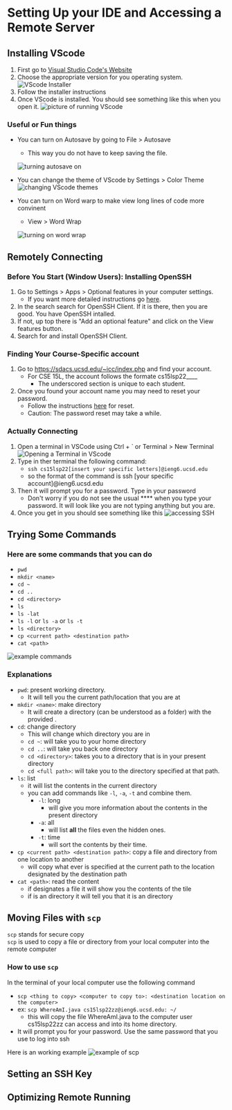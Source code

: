 # Setting Up your IDE and Accessing a Remote Server

## Installing VScode
1. First go to [Visual Studio Code's Website](https://code.visualstudio.com/)
2. Choose the appropriate version for you operating system.
   ![VScode Installer](lab1-Images\VSdownload.png)
3. Follow the installer instructions
4. Once VScode is installed. You should see something like this when you open it. 
   ![picture of running VScode](lab1-Images\runningVSCode.png)

### Useful or Fun things
* You can turn on Autosave by going to File > Autosave
   * This way you do not have to keep saving the file.

   ![turning autosave on](lab1-Images\autosave.png)
* You can change the theme of VScode by Settings > Color Theme
   ![changing VScode themes](lab1-Images\theme.png)

* You can turn on Word warp to make view long lines of code more convinent
   * View > Word Wrap

   ![turning on word wrap](lab1-Images\wordwrap.png)


## Remotely Connecting

### Before You Start (Window Users): Installing OpenSSH
1. Go to Settings > Apps > Optional features in your computer settings.
   * If you want more detailed instructions go [here](https://docs.microsoft.com/en-us/windows-server/administration/openssh/openssh_install_firstuse). 
2. In the search search for OpenSSH Client. If it is there, then you are good. You have OpenSSH intalled.
3. If not, up top there is "Add an optional feature" and click on the View features button. 
4. Search for and install OpenSSH Client.

### Finding Your Course-Specific account
1. Go to https://sdacs.ucsd.edu/~icc/index.php and find your account.
   * For CSE 15L, the account follows the formate cs15lsp22____ 
      * The underscored section is unique to each student.
2. Once you found your account name you may need to reset your password. 
   * Follow the instructions [here](https://piazza.com/redirect/s3?bucket=uploads&prefix=paste%2Fktv2gnof3sx5bf%2F181c3cb053df5cf1ccaf0457f56f12a2e5aa90b139aef8c2ea8fcc590f02fadf%2FHow-to-Reset-your-Password.pdf) for reset.
   * Caution: The password reset may  take a while.

### Actually Connecting
1. Open a terminal in VSCode using Ctrl + ` or Terminal > New Terminal
   ![Opening a Terminal in VScode](lab1-Images\openingTerminal.png)
2. Type in ther terminal the following command:
   * `ssh cs15lsp22[insert your specific letters]@ieng6.ucsd.edu`
   * so the format of the command is ssh [your specific account]@ieng6.ucsd.edu
3. Then it will prompt you for a password. Type in your password
   * Don't worry if you do not see the usual **** when you type your password. It will look like you are not typing anything but you are. 
4. Once you get in you should see something like this
   ![accessing SSH](lab1-Images\accessingSSH.png)


## Trying Some Commands

### Here are some commands that you can do
* `pwd`
* `mkdir <name>`
* `cd ~`
* `cd ..`
* `cd <directory>`
* `ls`
* `ls -lat`
* `ls -l` or `ls -a` or `ls -t`
* `ls <directory>`
* `cp <current path> <destination path>`
* `cat <path>`

![example commands](lab1-Images\examplecommands.png)

### Explanations
* `pwd`: present working directory. 
   * It will tell you the current path/location that you are at
* `mkdir <name>`: make directory
   * It will create a directory (can be understood as a folder) with the provided <name>.
* `cd`: change directory
   * This will change which directory you are in
   * `cd ~`: will take you to your home directory
   * `cd ..`: will take you back one directory
   * `cd <directory>`: takes you to a directory that is in your present directory
   * `cd <full path>`: will take you to the directory specified at that path.
* `ls`: list
   * it will list the contents in the current directory
   * you can add commands like `-l`, `-a`, `-t` and combine them.
      * `-l`: long
         * will give you more information about the contents in the present directory
      * `-a`: all
         * will list **all** the files even the hidden ones.
      * `-t`: time
         * will sort the contents by their time. 
* `cp <current path> <destination path>`: copy a file and directory from one location to another
   * will copy what ever is specified at the current path to the location designated by the destination path
* `cat <path>`: read the content
   * if <path> designates a file it will show you the contents of the tile
   * if <path> is an directory it will tell you that it is an directory


## Moving Files with `scp`
`scp` stands for secure copy\
`scp` is used to copy a file or directory from your local computer into the remote computer

### How to use `scp`
In the terminal of your local computer use the following command
   * `scp <thing to copy> <computer to copy to>: <destination location on the computer>`
   * ex: `scp WhereAmI.java cs15lsp22zz@ieng6.ucsd.edu: ~/`
      * this will copy the file WhereAmI.java to the computer user cs15lsp22zz can access and into its home directory.
   * It will prompt you for your password. Use the same password that you use to log into ssh

Here is an working example
![example of scp](lab1-Images\scpExample.png)


## Setting an SSH Key

## Optimizing Remote Running